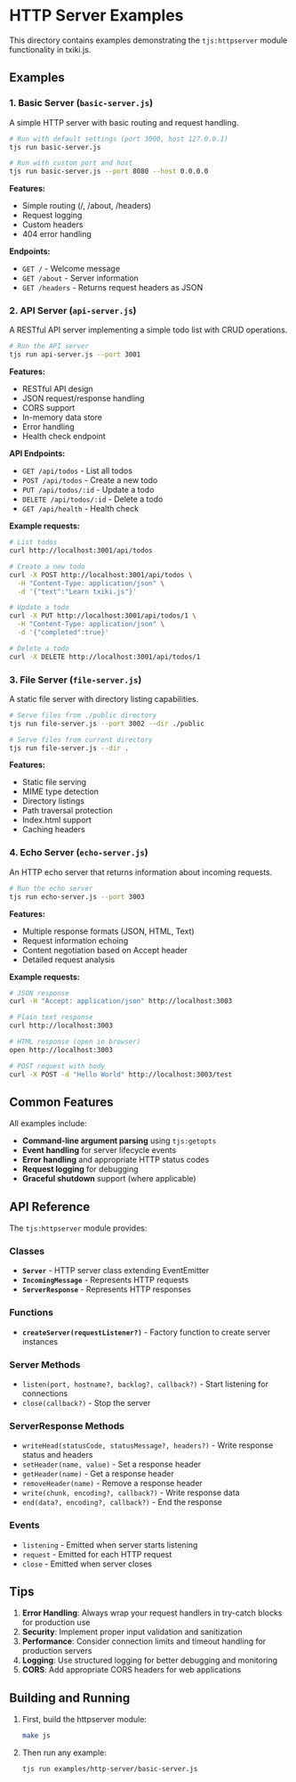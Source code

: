 # HTTP Server Examples

This directory contains examples demonstrating the `tjs:httpserver` module functionality in txiki.js.

## Examples

### 1. Basic Server (`basic-server.js`)

A simple HTTP server with basic routing and request handling.

```bash
# Run with default settings (port 3000, host 127.0.0.1)
tjs run basic-server.js

# Run with custom port and host
tjs run basic-server.js --port 8080 --host 0.0.0.0
```

**Features:**
- Simple routing (/, /about, /headers)
- Request logging
- Custom headers
- 404 error handling

**Endpoints:**
- `GET /` - Welcome message
- `GET /about` - Server information
- `GET /headers` - Returns request headers as JSON

### 2. API Server (`api-server.js`)

A RESTful API server implementing a simple todo list with CRUD operations.

```bash
# Run the API server
tjs run api-server.js --port 3001
```

**Features:**
- RESTful API design
- JSON request/response handling
- CORS support
- In-memory data store
- Error handling
- Health check endpoint

**API Endpoints:**
- `GET /api/todos` - List all todos
- `POST /api/todos` - Create a new todo
- `PUT /api/todos/:id` - Update a todo
- `DELETE /api/todos/:id` - Delete a todo
- `GET /api/health` - Health check

**Example requests:**
```bash
# List todos
curl http://localhost:3001/api/todos

# Create a new todo
curl -X POST http://localhost:3001/api/todos \
  -H "Content-Type: application/json" \
  -d '{"text":"Learn txiki.js"}'

# Update a todo
curl -X PUT http://localhost:3001/api/todos/1 \
  -H "Content-Type: application/json" \
  -d '{"completed":true}'

# Delete a todo
curl -X DELETE http://localhost:3001/api/todos/1
```

### 3. File Server (`file-server.js`)

A static file server with directory listing capabilities.

```bash
# Serve files from ./public directory
tjs run file-server.js --port 3002 --dir ./public

# Serve files from current directory
tjs run file-server.js --dir .
```

**Features:**
- Static file serving
- MIME type detection
- Directory listings
- Path traversal protection
- Index.html support
- Caching headers

### 4. Echo Server (`echo-server.js`)

An HTTP echo server that returns information about incoming requests.

```bash
# Run the echo server
tjs run echo-server.js --port 3003
```

**Features:**
- Multiple response formats (JSON, HTML, Text)
- Request information echoing
- Content negotiation based on Accept header
- Detailed request analysis

**Example requests:**
```bash
# JSON response
curl -H "Accept: application/json" http://localhost:3003

# Plain text response
curl http://localhost:3003

# HTML response (open in browser)
open http://localhost:3003

# POST request with body
curl -X POST -d "Hello World" http://localhost:3003/test
```

## Common Features

All examples include:

- **Command-line argument parsing** using `tjs:getopts`
- **Event handling** for server lifecycle events
- **Error handling** and appropriate HTTP status codes
- **Request logging** for debugging
- **Graceful shutdown** support (where applicable)

## API Reference

The `tjs:httpserver` module provides:

### Classes

- **`Server`** - HTTP server class extending EventEmitter
- **`IncomingMessage`** - Represents HTTP requests
- **`ServerResponse`** - Represents HTTP responses

### Functions

- **`createServer(requestListener?)`** - Factory function to create server instances

### Server Methods

- `listen(port, hostname?, backlog?, callback?)` - Start listening for connections
- `close(callback?)` - Stop the server

### ServerResponse Methods

- `writeHead(statusCode, statusMessage?, headers?)` - Write response status and headers
- `setHeader(name, value)` - Set a response header
- `getHeader(name)` - Get a response header
- `removeHeader(name)` - Remove a response header
- `write(chunk, encoding?, callback?)` - Write response data
- `end(data?, encoding?, callback?)` - End the response

### Events

- `listening` - Emitted when server starts listening
- `request` - Emitted for each HTTP request
- `close` - Emitted when server closes

## Tips

1. **Error Handling**: Always wrap your request handlers in try-catch blocks for production use
2. **Security**: Implement proper input validation and sanitization
3. **Performance**: Consider connection limits and timeout handling for production servers
4. **Logging**: Use structured logging for better debugging and monitoring
5. **CORS**: Add appropriate CORS headers for web applications

## Building and Running

1. First, build the httpserver module:
   ```bash
   make js
   ```

2. Then run any example:
   ```bash
   tjs run examples/http-server/basic-server.js
   ```